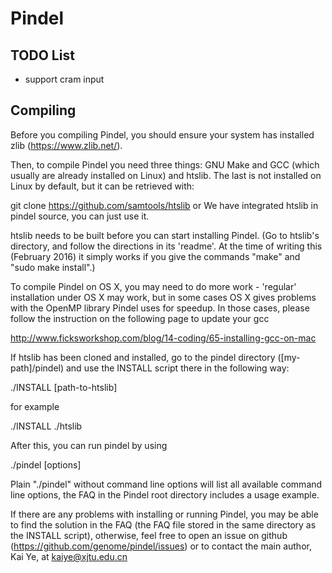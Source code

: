 # Pindel

## TODO List

* support cram input 



## Compiling 
Before you compiling Pindel, you should ensure your system has installed zlib (https://www.zlib.net/).

Then, to compile Pindel you need three things: GNU Make and GCC (which usually are 
already installed on Linux) and htslib. The last is not installed on Linux
by default, but it can be retrieved with:

git clone https://github.com/samtools/htslib or We have integrated htslib in pindel source, you can just use it.

htslib needs to be built before you can start installing Pindel.
(Go to htslib's directory, and follow the directions
in its 'readme'. At the time of writing this (February 2016) it simply works
if you give the commands "make" and "sudo make install".)

To compile Pindel on OS X, you may need to do more work - 'regular' 
installation under OS X may work, but in some cases OS X gives problems with
the OpenMP library Pindel uses for speedup. In those cases, please follow the instruction on the following page to update your gcc

http://www.ficksworkshop.com/blog/14-coding/65-installing-gcc-on-mac

If htslib has been cloned and installed, go to the pindel directory 
([my-path]/pindel) and use the INSTALL script there in the following way:

./INSTALL [path-to-htslib]

for example

./INSTALL ./htslib

After this, you can run pindel by using

./pindel [options]

Plain "./pindel" without command line options will list all available command
line options, the FAQ in the Pindel root directory includes a usage example.

If there are any problems with installing or running Pindel, you may be
able to find the solution in the FAQ (the FAQ file stored in the same
directory as the INSTALL script), otherwise, feel free to open an issue 
on github (https://github.com/genome/pindel/issues) or to contact the
main author, Kai Ye, at kaiye@xjtu.edu.cn

